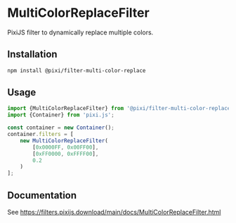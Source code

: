 # MultiColorReplaceFilter

PixiJS filter to dynamically replace multiple colors.

## Installation

```bash
npm install @pixi/filter-multi-color-replace
```

## Usage

```js
import {MultiColorReplaceFilter} from '@pixi/filter-multi-color-replace';
import {Container} from 'pixi.js';

const container = new Container();
container.filters = [
    new MultiColorReplaceFilter(
        [0x0000FF, 0x00FF00],
        [0xFF0000, 0xFFFF00],
        0.2
    )
];
```

## Documentation

See https://filters.pixijs.download/main/docs/MultiColorReplaceFilter.html
